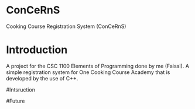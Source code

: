 # ConCeRnS
Cooking Course Registration System (ConCeRnS)

# Introduction
A project for the CSC 1100 Elements of Programming done by me (Faisal).
A simple registration system for One Cooking Course Academy that is developed by the use of C++.

#Intsruction



#Future
